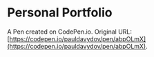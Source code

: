 # Personal Portfolio

A Pen created on CodePen.io. Original URL: [https://codepen.io/pauldavydov/pen/abpOLmX](https://codepen.io/pauldavydov/pen/abpOLmX).


